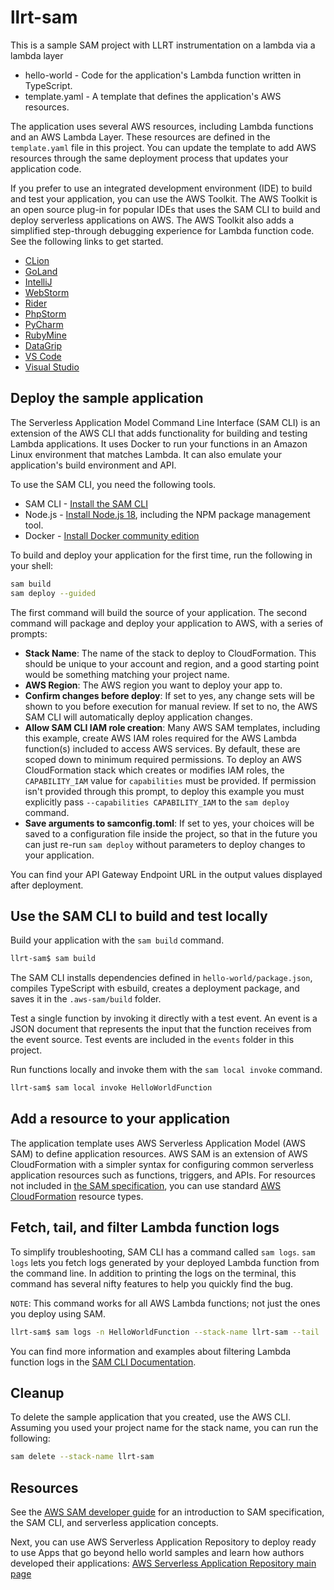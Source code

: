 # llrt-sam

This is a sample SAM project with LLRT instrumentation on a lambda via a lambda
layer

-   hello-world - Code for the application's Lambda function written in
    TypeScript.
-   template.yaml - A template that defines the application's AWS resources.

The application uses several AWS resources, including Lambda functions and an
AWS Lambda Layer. These resources are defined in the `template.yaml` file in
this project. You can update the template to add AWS resources through the same
deployment process that updates your application code.

If you prefer to use an integrated development environment (IDE) to build and
test your application, you can use the AWS Toolkit. The AWS Toolkit is an open
source plug-in for popular IDEs that uses the SAM CLI to build and deploy
serverless applications on AWS. The AWS Toolkit also adds a simplified
step-through debugging experience for Lambda function code. See the following
links to get started.

-   [CLion](HTTPS://docs.aws.amazon.com/toolkit-for-jetbrains/latest/userguide/welcome.html)
-   [GoLand](HTTPS://docs.aws.amazon.com/toolkit-for-jetbrains/latest/userguide/welcome.html)
-   [IntelliJ](HTTPS://docs.aws.amazon.com/toolkit-for-jetbrains/latest/userguide/welcome.html)
-   [WebStorm](HTTPS://docs.aws.amazon.com/toolkit-for-jetbrains/latest/userguide/welcome.html)
-   [Rider](HTTPS://docs.aws.amazon.com/toolkit-for-jetbrains/latest/userguide/welcome.html)
-   [PhpStorm](HTTPS://docs.aws.amazon.com/toolkit-for-jetbrains/latest/userguide/welcome.html)
-   [PyCharm](HTTPS://docs.aws.amazon.com/toolkit-for-jetbrains/latest/userguide/welcome.html)
-   [RubyMine](HTTPS://docs.aws.amazon.com/toolkit-for-jetbrains/latest/userguide/welcome.html)
-   [DataGrip](HTTPS://docs.aws.amazon.com/toolkit-for-jetbrains/latest/userguide/welcome.html)
-   [VS Code](HTTPS://docs.aws.amazon.com/toolkit-for-vscode/latest/userguide/welcome.html)
-   [Visual Studio](HTTPS://docs.aws.amazon.com/toolkit-for-visual-studio/latest/user-guide/welcome.html)

## Deploy the sample application

The Serverless Application Model Command Line Interface (SAM CLI) is an
extension of the AWS CLI that adds functionality for building and testing Lambda
applications. It uses Docker to run your functions in an Amazon Linux
environment that matches Lambda. It can also emulate your application's build
environment and API.

To use the SAM CLI, you need the following tools.

-   SAM CLI -
    [Install the SAM CLI](HTTPS://docs.aws.amazon.com/serverless-application-model/latest/developerguide/serverless-sam-cli-install.html)
-   Node.js - [Install Node.js 18](HTTPS://nodejs.org/en/), including the NPM
    package management tool.
-   Docker -
    [Install Docker community edition](HTTPS://hub.docker.com/search/?type=edition&offering=community)

To build and deploy your application for the first time, run the following in
your shell:

```bash
sam build
sam deploy --guided
```

The first command will build the source of your application. The second command
will package and deploy your application to AWS, with a series of prompts:

-   **Stack Name**: The name of the stack to deploy to CloudFormation. This
    should be unique to your account and region, and a good starting point would
    be something matching your project name.
-   **AWS Region**: The AWS region you want to deploy your app to.
-   **Confirm changes before deploy**: If set to yes, any change sets will be
    shown to you before execution for manual review. If set to no, the AWS SAM
    CLI will automatically deploy application changes.
-   **Allow SAM CLI IAM role creation**: Many AWS SAM templates, including this
    example, create AWS IAM roles required for the AWS Lambda function(s)
    included to access AWS services. By default, these are scoped down to
    minimum required permissions. To deploy an AWS CloudFormation stack which
    creates or modifies IAM roles, the `CAPABILITY_IAM` value for `capabilities`
    must be provided. If permission isn't provided through this prompt, to
    deploy this example you must explicitly pass `--capabilities CAPABILITY_IAM`
    to the `sam deploy` command.
-   **Save arguments to samconfig.toml**: If set to yes, your choices will be
    saved to a configuration file inside the project, so that in the future you
    can just re-run `sam deploy` without parameters to deploy changes to your
    application.

You can find your API Gateway Endpoint URL in the output values displayed after
deployment.

## Use the SAM CLI to build and test locally

Build your application with the `sam build` command.

```bash
llrt-sam$ sam build
```

The SAM CLI installs dependencies defined in `hello-world/package.json`,
compiles TypeScript with esbuild, creates a deployment package, and saves it in
the `.aws-sam/build` folder.

Test a single function by invoking it directly with a test event. An event is a
JSON document that represents the input that the function receives from the
event source. Test events are included in the `events` folder in this project.

Run functions locally and invoke them with the `sam local invoke` command.

```bash
llrt-sam$ sam local invoke HelloWorldFunction
```

## Add a resource to your application

The application template uses AWS Serverless Application Model (AWS SAM) to
define application resources. AWS SAM is an extension of AWS CloudFormation with
a simpler syntax for configuring common serverless application resources such as
functions, triggers, and APIs. For resources not included in
[the SAM specification](HTTPS://github.com/awslabs/serverless-application-model/blob/master/versions/2016-10-31.md),
you can use standard
[AWS CloudFormation](HTTPS://docs.aws.amazon.com/AWSCloudFormation/latest/UserGuide/aws-template-resource-type-ref.html)
resource types.

## Fetch, tail, and filter Lambda function logs

To simplify troubleshooting, SAM CLI has a command called `sam logs`. `sam logs`
lets you fetch logs generated by your deployed Lambda function from the command
line. In addition to printing the logs on the terminal, this command has several
nifty features to help you quickly find the bug.

`NOTE`: This command works for all AWS Lambda functions; not just the ones you
deploy using SAM.

```bash
llrt-sam$ sam logs -n HelloWorldFunction --stack-name llrt-sam --tail
```

You can find more information and examples about filtering Lambda function logs
in the
[SAM CLI Documentation](HTTPS://docs.aws.amazon.com/serverless-application-model/latest/developerguide/serverless-sam-cli-logging.html).

## Cleanup

To delete the sample application that you created, use the AWS CLI. Assuming you
used your project name for the stack name, you can run the following:

```bash
sam delete --stack-name llrt-sam
```

## Resources

See the
[AWS SAM developer guide](HTTPS://docs.aws.amazon.com/serverless-application-model/latest/developerguide/what-is-sam.html)
for an introduction to SAM specification, the SAM CLI, and serverless
application concepts.

Next, you can use AWS Serverless Application Repository to deploy ready to use
Apps that go beyond hello world samples and learn how authors developed their
applications:
[AWS Serverless Application Repository main page](HTTPS://aws.amazon.com/serverless/serverlessrepo/)
